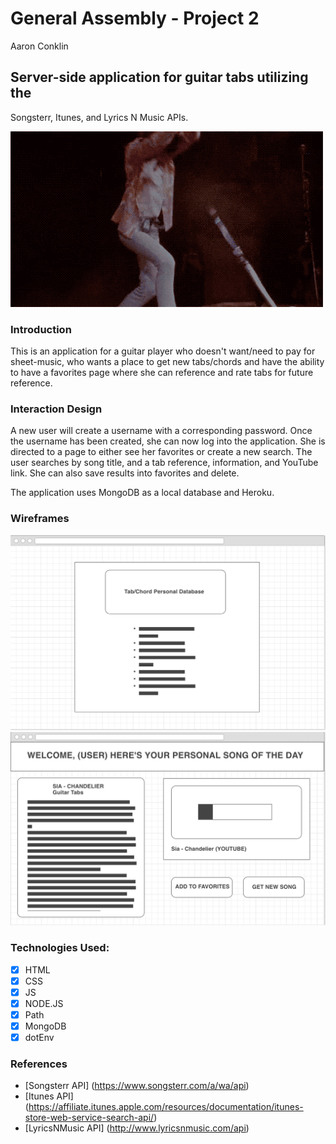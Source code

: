 # General Assembly - Project 2 
Aaron Conklin

## Server-side application for guitar tabs utilizing the 
Songsterr, Itunes, and Lyrics N Music APIs.  

![guitar-smash](/public/guitar-smash.gif)

### Introduction

This is an application for a guitar player who doesn't want/need to pay for sheet-music, who wants a place to get new tabs/chords and have the ability to have a favorites page where she can reference and rate tabs for future reference.

### Interaction Design 

A new user will create a username with a corresponding password.
Once the username has been created, she can now log into the application.
She is directed to a page to either see her favorites or create a 
new search. The user searches by song title, and a tab reference, 
information, and YouTube link. She can also save results into favorites
and delete. 

The application uses MongoDB as a local database and Heroku.

### Wireframes
![Form Wireframe](/public/app-wireframe-1.png)
![App Wireframe](/public/app-wireframe-2.png)

### Technologies Used: 
- [x] HTML
- [x] CSS 
- [x] JS
- [x] NODE.JS
- [x] Path
- [x] MongoDB
- [x] dotEnv

### References

- [Songsterr API]
(https://www.songsterr.com/a/wa/api)
- [Itunes API] 
(https://affiliate.itunes.apple.com/resources/documentation/itunes-store-web-service-search-api/)
- [LyricsNMusic API]
(http://www.lyricsnmusic.com/api)
